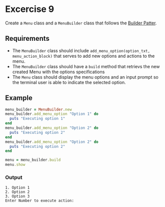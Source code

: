 # Excercise 9

Create a `Menu` class and a `MenuBuilder` class that follows the [Builder Patter](https://refactoring.guru/design-patterns/builder/ruby/example).

## Requirements
- The `MenuBuilder` class should include `add_menu_option(option_txt, menu_action_block)` that serves to add new options and actions to the menu.
- The `MenuBuilder` class should have a `build` method that retrievs the new created Menu with the options specifications
- The `Menu` class should display the menu options and an input prompt so the terminal user is able to indicate the selected option.

## Example

```Ruby
menu_builder = MenuBuilder.new
menu_builder.add_menu_option "Option 1" do 
  puts "Executing option 1"
end
menu_builder.add_menu_option "Option 2" do 
  puts "Executing option 2"
end
menu_builder.add_menu_option "Option 2" do 
  puts "Executing option 2"
end

menu = menu_builder.build
menu.show
```
### Output
```
1. Option 1
2. Option 2
3. Option 3
Enter Number to execute action: 
```

